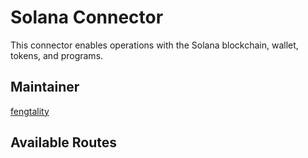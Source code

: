 # Solana Connector

This connector enables operations with the Solana blockchain, wallet, tokens, and programs.

## Maintainer

[fengtality](https://github.com/fengtality)

## Available Routes
